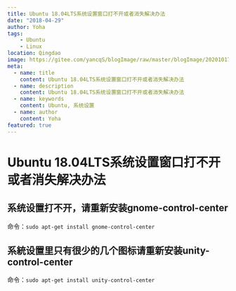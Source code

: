 ```yaml
---
title: Ubuntu 18.04LTS系统设置窗口打不开或者消失解决办法
date: "2018-04-29"
author: Yoha
tags:
    - Ubuntu
    - Linux
location: Qingdao
image: https://gitee.com/yancqS/blogImage/raw/master/blogImage/20201017234336.png
meta:
  - name: title
    content: Ubuntu 18.04LTS系统设置窗口打不开或者消失解决办法
  - name: description
    content: Ubuntu 18.04LTS系统设置窗口打不开或者消失解决办法
  - name: keywords
    content: Ubuntu, 系统设置
  - name: author
    content: Yoha
featured: true
---
```

# Ubuntu 18.04LTS系统设置窗口打不开或者消失解决办法

## 系统设置打不开，请重新安装gnome-control-center

命令：`sudo apt-get install gnome-control-center`

## 系統设置里只有很少的几个图标请重新安装unity-control-center

命令：`sudo apt-get install unity-control-center`